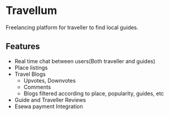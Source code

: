# Travellum
Freelancing platform for traveller to find local guides.

## Features
 * Real time chat between users(Both traveller and guides)
 * Place listings
 * Travel Blogs
    * Upvotes, Downvotes
    * Comments
    * Blogs filtered according to place, popularity, guides, etc
 * Guide and Traveller Reviews
 * Esewa payment Integration

 
